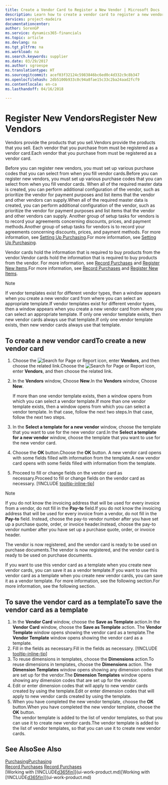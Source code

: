 ```yaml
---
title: Create a Vendor Card to Register a New Vendor | Microsoft Docs
description: Learn how to create a vendor card to register a new vendor or supplier.
services: project-madeira
documentationcenter: 
author: SorenGP
ms.service: dynamics365-financials
ms.topic: article
ms.devlang: na
ms.tgt_pltfrm: na
ms.workload: na
ms.search.keywords: supplier
ms.date: 03/29/2017
ms.author: sgroespe
ms.translationtype: HT
ms.sourcegitcommit: acef03f32124c5983846bc6ed0c4d332c9c8b347
ms.openlocfilehash: 2db5100b933c0c94a8fae15c33c2ba24aad2fcf9
ms.contentlocale: en-ca
ms.lasthandoff: 04/16/2018

---
```

# <a name="register-new-vendors"></a><span data-ttu-id="f371c-103">Register New Vendors</span><span class="sxs-lookup"><span data-stu-id="f371c-103">Register New Vendors</span></span>
<span data-ttu-id="f371c-104">Vendors provide the products that you sell.</span><span class="sxs-lookup"><span data-stu-id="f371c-104">Vendors provide the products that you sell.</span></span> <span data-ttu-id="f371c-105">Each vendor that you purchase from must be registered as a vendor card.</span><span class="sxs-lookup"><span data-stu-id="f371c-105">Each vendor that you purchase from must be registered as a vendor card.</span></span>

<span data-ttu-id="f371c-106">Before you can register new vendors, you must set up various purchase codes that you can select from when you fill vendor cards.</span><span class="sxs-lookup"><span data-stu-id="f371c-106">Before you can register new vendors, you must set up various purchase codes that you can select from when you fill vendor cards.</span></span> <span data-ttu-id="f371c-107">When all of the required master data is created, you can perform additional configuration of the vendor, such as prioritize the vendor for payment purposes and list items that the vendor and other vendors can supply.</span><span class="sxs-lookup"><span data-stu-id="f371c-107">When all of the required master data is created, you can perform additional configuration of the vendor, such as prioritize the vendor for payment purposes and list items that the vendor and other vendors can supply.</span></span> <span data-ttu-id="f371c-108">Another group of setup tasks for vendors is to record your agreements concerning discounts, prices, and payment methods.</span><span class="sxs-lookup"><span data-stu-id="f371c-108">Another group of setup tasks for vendors is to record your agreements concerning discounts, prices, and payment methods.</span></span> <span data-ttu-id="f371c-109">For more information, see [Setting Up Purchasing](purchasing-setup-purchasing.md).</span><span class="sxs-lookup"><span data-stu-id="f371c-109">For more information, see [Setting Up Purchasing](purchasing-setup-purchasing.md).</span></span>

<span data-ttu-id="f371c-110">Vendor cards hold the information that is required to buy products from the vendor.</span><span class="sxs-lookup"><span data-stu-id="f371c-110">Vendor cards hold the information that is required to buy products from the vendor.</span></span> <span data-ttu-id="f371c-111">For more information, see [Record Purchases](purchasing-how-record-purchases.md) and [Register New Items](inventory-how-register-new-items.md).</span><span class="sxs-lookup"><span data-stu-id="f371c-111">For more information, see [Record Purchases](purchasing-how-record-purchases.md) and [Register New Items](inventory-how-register-new-items.md).</span></span>

> [!NOTE]  
>   <span data-ttu-id="f371c-112">If vendor templates exist for different vendor types, then a window appears when you create a new vendor card from where you can select an appropriate template.</span><span class="sxs-lookup"><span data-stu-id="f371c-112">If vendor templates exist for different vendor types, then a window appears when you create a new vendor card from where you can select an appropriate template.</span></span> <span data-ttu-id="f371c-113">If only one vendor template exists, then new vendor cards always use that template.</span><span class="sxs-lookup"><span data-stu-id="f371c-113">If only one vendor template exists, then new vendor cards always use that template.</span></span>

## <a name="to-create-a-new-vendor-card"></a><span data-ttu-id="f371c-114">To create a new vendor card</span><span class="sxs-lookup"><span data-stu-id="f371c-114">To create a new vendor card</span></span>
1. <span data-ttu-id="f371c-115">Choose the ![Search for Page or Report](media/ui-search/search_small.png "Search for Page or Report icon") icon, enter **Vendors**, and then choose the related link.</span><span class="sxs-lookup"><span data-stu-id="f371c-115">Choose the ![Search for Page or Report](media/ui-search/search_small.png "Search for Page or Report icon") icon, enter **Vendors**, and then choose the related link.</span></span>  
2. <span data-ttu-id="f371c-116">In the **Vendors** window, Choose **New**.</span><span class="sxs-lookup"><span data-stu-id="f371c-116">In the **Vendors** window, Choose **New**.</span></span>

    <span data-ttu-id="f371c-117">If more than one vendor template exists, then a window opens from which you can select a vendor template.</span><span class="sxs-lookup"><span data-stu-id="f371c-117">If more than one vendor template exists, then a window opens from which you can select a vendor template.</span></span> <span data-ttu-id="f371c-118">In that case, follow the next two steps.</span><span class="sxs-lookup"><span data-stu-id="f371c-118">In that case, follow the next two steps.</span></span>
3. <span data-ttu-id="f371c-119">In the **Select a template for a new vendor** window, choose the template that you want to use for the new vendor card.</span><span class="sxs-lookup"><span data-stu-id="f371c-119">In the **Select a template for a new vendor** window, choose the template that you want to use for the new vendor card.</span></span>
4. <span data-ttu-id="f371c-120">Choose the **OK** button.</span><span class="sxs-lookup"><span data-stu-id="f371c-120">Choose the **OK** button.</span></span> <span data-ttu-id="f371c-121">A new vendor card opens with some fields filled with information from the template.</span><span class="sxs-lookup"><span data-stu-id="f371c-121">A new vendor card opens with some fields filled with information from the template.</span></span>
5. <span data-ttu-id="f371c-122">Proceed to fill or change fields on the vendor card as necessary.</span><span class="sxs-lookup"><span data-stu-id="f371c-122">Proceed to fill or change fields on the vendor card as necessary.</span></span> [!INCLUDE [tooltip-inline-tip](includes/tooltip-inline-tip_md.md)]

> [!NOTE]  
>   <span data-ttu-id="f371c-123">If you do not know the invoicing address that will be used for every invoice from a vendor, do not fill in the **Pay-to** field.</span><span class="sxs-lookup"><span data-stu-id="f371c-123">If you do not know the invoicing address that will be used for every invoice from a vendor, do not fill in the **Pay-to** field.</span></span> <span data-ttu-id="f371c-124">Instead, choose the pay-to vendor number after you have set up a purchase quote, order, or invoice header.</span><span class="sxs-lookup"><span data-stu-id="f371c-124">Instead, choose the pay-to vendor number after you have set up a purchase quote, order, or invoice header.</span></span>

<span data-ttu-id="f371c-125">The vendor is now registered, and the vendor card is ready to be used on purchase documents.</span><span class="sxs-lookup"><span data-stu-id="f371c-125">The vendor is now registered, and the vendor card is ready to be used on purchase documents.</span></span>

<span data-ttu-id="f371c-126">If you want to use this vendor card as a template when you create new vendor cards, you can save it as a vendor template.</span><span class="sxs-lookup"><span data-stu-id="f371c-126">If you want to use this vendor card as a template when you create new vendor cards, you can save it as a vendor template.</span></span> <span data-ttu-id="f371c-127">For more information, see the following section.</span><span class="sxs-lookup"><span data-stu-id="f371c-127">For more information, see the following section.</span></span>

## <a name="to-save-the-vendor-card-as-a-template"></a><span data-ttu-id="f371c-128">To save the vendor card as a template</span><span class="sxs-lookup"><span data-stu-id="f371c-128">To save the vendor card as a template</span></span>
1. <span data-ttu-id="f371c-129">In the **Vendor Card** window, choose the **Save as Template** action.</span><span class="sxs-lookup"><span data-stu-id="f371c-129">In the **Vendor Card** window, choose the **Save as Template** action.</span></span> <span data-ttu-id="f371c-130">The **Vendor Template** window opens showing the vendor card as a template.</span><span class="sxs-lookup"><span data-stu-id="f371c-130">The **Vendor Template** window opens showing the vendor card as a template.</span></span>
2. <span data-ttu-id="f371c-131">Fill in the fields as necessary.</span><span class="sxs-lookup"><span data-stu-id="f371c-131">Fill in the fields as necessary.</span></span> [!INCLUDE [tooltip-inline-tip](includes/tooltip-inline-tip_md.md)]
3. <span data-ttu-id="f371c-132">To reuse dimensions in templates, choose the **Dimensions** action.</span><span class="sxs-lookup"><span data-stu-id="f371c-132">To reuse dimensions in templates, choose the **Dimensions** action.</span></span> <span data-ttu-id="f371c-133">The **Dimension Templates** window opens showing any dimension codes that are set up for the vendor.</span><span class="sxs-lookup"><span data-stu-id="f371c-133">The **Dimension Templates** window opens showing any dimension codes that are set up for the vendor.</span></span>
4. <span data-ttu-id="f371c-134">Edit or enter dimension codes that will apply to new vendor cards created by using the template.</span><span class="sxs-lookup"><span data-stu-id="f371c-134">Edit or enter dimension codes that will apply to new vendor cards created by using the template.</span></span>
5. <span data-ttu-id="f371c-135">When you have completed the new vendor template, choose the **OK** button.</span><span class="sxs-lookup"><span data-stu-id="f371c-135">When you have completed the new vendor template, choose the **OK** button.</span></span>  
   <span data-ttu-id="f371c-136">The vendor template is added to the list of vendor templates, so that you can use it to create new vendor cards.</span><span class="sxs-lookup"><span data-stu-id="f371c-136">The vendor template is added to the list of vendor templates, so that you can use it to create new vendor cards.</span></span>

## <a name="see-also"></a><span data-ttu-id="f371c-137">See Also</span><span class="sxs-lookup"><span data-stu-id="f371c-137">See Also</span></span>
[<span data-ttu-id="f371c-138">Purchasing</span><span class="sxs-lookup"><span data-stu-id="f371c-138">Purchasing</span></span>](purchasing-manage-purchasing.md)  
<span data-ttu-id="f371c-139">[Record Purchases](purchasing-how-record-purchases.md) </span><span class="sxs-lookup"><span data-stu-id="f371c-139">[Record Purchases](purchasing-how-record-purchases.md) </span></span>  
<span data-ttu-id="f371c-140">[Working with [!INCLUDE[d365fin](includes/d365fin_md.md)]](ui-work-product.md)</span><span class="sxs-lookup"><span data-stu-id="f371c-140">[Working with [!INCLUDE[d365fin](includes/d365fin_md.md)]](ui-work-product.md)</span></span>  

